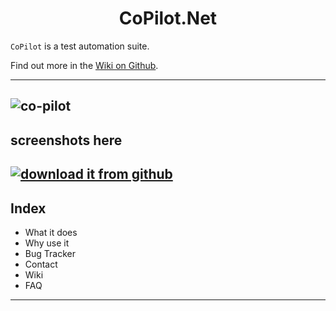 <h1 align="center">CoPilot.Net</h1>

`CoPilot` is a test automation suite.

Find out more in the [Wiki on Github](../../wiki).

---
![co-pilot](https://user-images.githubusercontent.com/28795922/183652390-872da29f-162a-4d62-ba6e-c8624215ef57.png)
---
screenshots here
---
[![download it from github](https://user-images.githubusercontent.com/28795922/183650250-e1704138-8697-47fb-8584-5f9b0db5caae.jpg)](../../releases)
---
## Index
  
- What it does
- Why use it
- Bug Tracker
- Contact
- Wiki
- FAQ
---  
  
